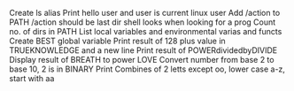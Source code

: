 Create ls alias
Print hello user and user is current linux user
Add /action to PATH /action should be last dir shell looks when looking for a prog
Count no. of dirs in PATH
List local variables and environmental varias and functs
Create BEST global variable
Print result of 128 plus value in TRUEKNOWLEDGE and a new line
Print result of POWERdividedbyDIVIDE
Display result of BREATH to power LOVE
Convert number from base 2 to base 10, 2 is in BINARY
Print Combines of 2 letts except oo, lower case a-z, start with aa
